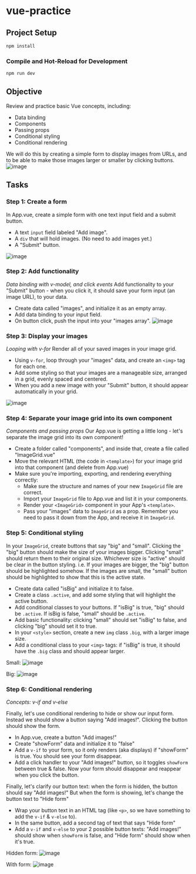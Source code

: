 # vue-practice


## Project Setup

```sh
npm install
```

### Compile and Hot-Reload for Development

```sh
npm run dev
```

## Objective
Review and practice basic Vue concepts, including:
- Data binding
- Components
- Passing props
- Conditional styling
- Conditional rendering

We will do this by creating a simple form to display images from URLs, and to be able to make those images larger or smaller by clicking buttons.
![image](demo_screenshots/step-6b.png)

## Tasks

### Step 1: Create a form
In App.vue, create a simple form with one text input field and a submit button.

- A text ```input``` field labeled "Add image".
- A ```div``` that will hold images. (No need to add images yet.)
- A "Submit" button.

![image](demo_screenshots/step-1.png)

### Step 2: Add functionality
_Data binding with v-model, and click events_
Add functionality to your "Submit" button - when you click it, it should save your form input (an image URL), to your data.

- Create data called "images", and initialize it as an empty array.
- Add data binding to your input field.
- On button click, push the input into your "images array".
![image](demo_screenshots/step-2.png)

### Step 3: Display your images
_Looping with v-for_
Render all of your saved images in your image grid.

- Using ```v-for```, loop through your "images" data, and create an ```<img>``` tag for each one.
- Add some styling so that your images are a manageable size, arranged in a grid, evenly spaced and centered.
- When you add a new image with your "Submit" button, it should appear automatically in your grid.

![image](demo_screenshots/step-3.png)

### Step 4: Separate your image grid into its own component
_Components and passing props_
Our App.vue is getting a little long -  let's separate the image grid into its own component!

- Create a folder called "components", and inside that, create a file called "ImageGrid.vue"
- Move the relevant HTML (the code in `<template>`) for your image grid into that component (and delete from App.vue)
- Make sure you're importing, exporting, and rendering everything correctly:
  - Make sure the structure and names of your new `ImageGrid` file are correct.
  - Import your `ImageGrid` file to App.vue and list it in your components.
  - Render your `<ImageGrid>` component in your App's `<template>`.
  - Pass your "images" data to `ImageGrid` as a prop. Remember you need to pass it down from the App, and receive it in `ImageGrid`.


### Step 5: Conditional styling
In your ```ImageGrid```, create buttons that say "big" and "small".
Clicking the "big" button should make the size of your images bigger. Clicking "small" should return them to their original size.
Whichever size is "active" should be clear in the button styling. i.e. If your images are bigger, the "big" button should be highlighted somehow. If the images are small, the "small" button should be highlighted to show that this is the active state.

- Create data called "isBig" and initialize it to false.
- Create a class ```.active```, and add some styling that will highlight the active button.
- Add conditional classes to your buttons. If "isBig" is true, "big" should be ```.active```. If isBig is false, "small" should be ```.active```.
- Add basic functionality: clicking "small" should set "isBig" to false, and clicking "big" should set it to true.
- In your ```<style>``` section, create a new ```img``` class ```.big```, with a larger image size.
- Add a conditional class to your ```<img>``` tags: if "isBig" is true, it should have the ```.big``` class and should appear larger.

Small:
![image](demo_screenshots/step-5a.png) 

Big:
![image](demo_screenshots/step-5b.png)

### Step 6: Conditional rendering
_Concepts: v-if and v-else_

Finally, let's use conditional rendering to hide or show our input form. Instead we should show a button saying "Add images!". Clicking the button should show the form.

- In App.vue, create a button "Add images!"
- Create "showForm" data and initialize it to "false"
- Add a `v-if` to your form, so it only renders (aka displays) if "showForm" is true. You should see your form disappear.
- Add a click handler to your "Add images!" button, so it toggles `showForm` between true & false. Now your form should disappear and reappear when you click the button.

Finally, let's clarify our button text: when the form is hidden, the button should say "Add images!" But when the form is showing, let's change the button text to "Hide form"
- Wrap your button text in an HTML tag (like `<p>`, so we have something to add the `v-if` & `v-else` to).
- In the same button, add a second tag of text that says "Hide form"
- Add a `v-if` and `v-else` to your 2 possible button texts: "Add images!" should show when `showForm` is false, and "Hide form" should show when it's true.

Hidden form:
![image](demo_screenshots/step-6a.png)

With form:
![image](demo_screenshots/step-6b.png)
